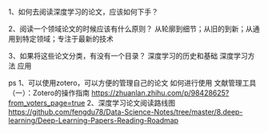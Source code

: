 1、如何去阅读深度学习的论文，应该如何下手？

2、阅读一个领域论文的时候应该有什么原则？
从轮廓到细节；从旧的到新；从通用到特定领域；专注于最新的技术

3、如果将这些论文分类，有没有一个目录？
    深度学习的历史和基础
    深度学习方法
    应用





ps
1、可以使用zotero，可以方便的管理自己的论文 如何进行使用 文献管理工具（一）：Zotero的操作指南 https://zhuanlan.zhihu.com/p/98428625?from_voters_page=true
2、深度学习论文阅读路线图 https://github.com/fengdu78/Data-Science-Notes/tree/master/8.deep-learning/Deep-Learning-Papers-Reading-Roadmap